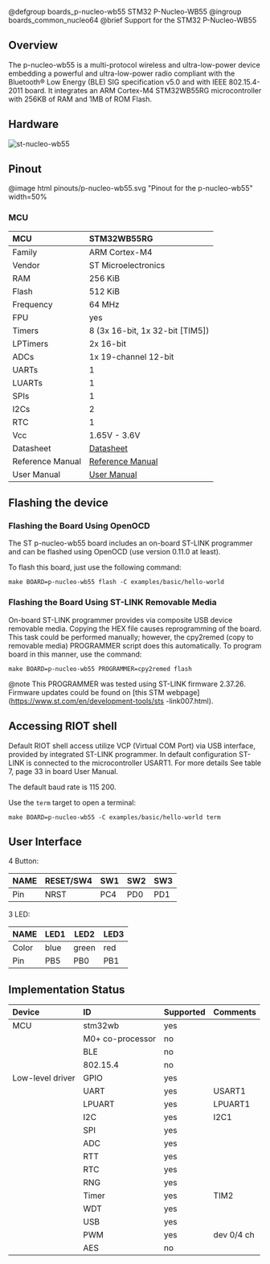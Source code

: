 @defgroup    boards_p-nucleo-wb55 STM32 P-Nucleo-WB55
@ingroup     boards_common_nucleo64
@brief       Support for the STM32 P-Nucleo-WB55

## Overview

The p-nucleo-wb55 is a multi-protocol wireless and ultra-low-power
device embedding a powerful and ultra-low-power radio compliant with the
Bluetooth® Low Energy (BLE) SIG specification v5.0 and with IEEE
802.15.4-2011 board. It integrates an ARM Cortex-M4 STM32WB55RG microcontroller
with 256KB of RAM and 1MB of ROM Flash.

## Hardware

![st-nucleo-wb55](https://miro.medium.com/max/700/1*9OG-4Ix4EzHX9uBpMve2IA.jpeg)

## Pinout

@image html pinouts/p-nucleo-wb55.svg "Pinout for the p-nucleo-wb55" width=50%

### MCU

| MCU               | STM32WB55RG                           |
|:----------------- |:------------------------------------- |
| Family            | ARM Cortex-M4                         |
| Vendor            | ST Microelectronics                   |
| RAM               | 256 KiB                               |
| Flash             | 512 KiB                               |
| Frequency         | 64 MHz                                |
| FPU               | yes                                   |
| Timers            | 8 (3x 16-bit, 1x 32-bit [TIM5])       |
| LPTimers          | 2x 16-bit                             |
| ADCs              | 1x 19-channel 12-bit                  |
| UARTs             | 1                                     |
| LUARTs            | 1                                     |
| SPIs              | 1                                     |
| I2Cs              | 2                                     |
| RTC               | 1                                     |
| Vcc               | 1.65V - 3.6V                          |
| Datasheet         | [Datasheet][Datasheet]                |
| Reference Manual  | [Reference Manual][Reference Manual]  |
| User Manual       | [User Manual][User Manual]            |

[Datasheet]: https://www.st.com/resource/en/datasheet/stm32wb55cc.pdf
[Reference Manual]: https://www.st.com/resource/en/reference_manual/rm0434-multiprotocol-wireless-32bit-mcu-armbased-cortexm4-with-fpu-bluetooth-lowenergy-and-802154-radio-solution-stmicroelectronics.pdf
[User Manual]: https://www.st.com/content/ccc/resource/technical/document/user_manual/group1/13/58/22/1a/f2/ff/43/5c/DM00517423/files/DM00517423.pdf/jcr:content/translations/en.DM00517423.pdf

## Flashing the device

### Flashing the Board Using OpenOCD

The ST p-nucleo-wb55 board includes an on-board ST-LINK programmer and can be
flashed using OpenOCD (use version 0.11.0 at least).

To flash this board, just use the following command:

```
make BOARD=p-nucleo-wb55 flash -C examples/basic/hello-world
```

### Flashing the Board Using ST-LINK Removable Media

On-board ST-LINK programmer provides via composite USB device removable media.
Copying the HEX file causes reprogramming of the board. This task could be
performed manually; however, the cpy2remed (copy to removable media) PROGRAMMER
script does this automatically. To program board in this manner, use the command:

```
make BOARD=p-nucleo-wb55 PROGRAMMER=cpy2remed flash
```
@note This PROGRAMMER was tested using ST-LINK firmware 2.37.26. Firmware updates
could be found on [this STM webpage](https://www.st.com/en/development-tools/sts
-link007.html).


## Accessing RIOT shell

Default RIOT shell access utilize VCP (Virtual COM Port) via USB interface,
provided by integrated ST-LINK programmer. In default configuration ST-LINK
is connected to the microcontroller USART1. For more details See table 7,
page 33 in board User Manual.

The default baud rate is 115 200.

Use the `term` target to open a terminal:
```
make BOARD=p-nucleo-wb55 -C examples/basic/hello-world term
```

## User Interface

4 Button:

| NAME   | RESET/SW4 | SW1   | SW2   | SW3   |
|:------ |:--------- |:----- |:----- |:----- |
| Pin    | NRST      | PC4   | PD0   | PD1   |

3 LED:

| NAME   | LED1   | LED2   | LED3   |
| -----  | ------ | ------ | ------ |
| Color  | blue   | green  | red    |
| Pin    | PB5    | PB0    | PB1    |


## Implementation Status

| Device            | ID                | Supported | Comments   |
|:----------------- |:----------------- |:--------- |:---------- |
| MCU               | stm32wb           | yes       |            |
|                   | M0+ co-processor  | no        |            |
|                   | BLE               | no        |            |
|                   | 802.15.4          | no        |            |
| Low-level driver  | GPIO              | yes       |            |
|                   | UART              | yes       | USART1     |
|                   | LPUART            | yes       | LPUART1    |
|                   | I2C               | yes       | I2C1       |
|                   | SPI               | yes       |            |
|                   | ADC               | yes       |            |
|                   | RTT               | yes       |            |
|                   | RTC               | yes       |            |
|                   | RNG               | yes       |            |
|                   | Timer             | yes       | TIM2       |
|                   | WDT               | yes       |            |
|                   | USB               | yes       |            |
|                   | PWM               | yes       | dev 0/4 ch |
|                   | AES               | no        |            |
